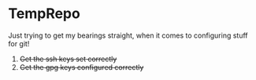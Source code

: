 # TempRepo

Just trying to get my bearings straight, when it comes to configuring stuff for git!
1. <del>Get the ssh keys set correctly</del>
2. <del>Get the gpg keys configured correctly</del>